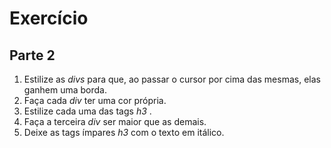# Exercício
## Parte 2

1. Estilize as _divs_ para que, ao passar o cursor por cima das mesmas, elas ganhem uma borda.
2. Faça cada _div_ ter uma cor própria.
3. Estilize cada uma das tags _h3_ .
4. Faça a terceira _div_ ser maior que as demais.
5. Deixe as tags ímpares _h3_ com o texto em itálico.
